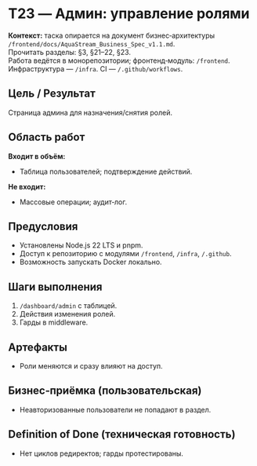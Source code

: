 # T23 — Админ: управление ролями

**Контекст:** таска опирается на документ бизнес‑архитектуры `/frontend/docs/AquaStream_Business_Spec_v1.1.md`.  
Прочитать разделы: §3, §21–22, §23.  
Работа ведётся в монорепозитории; фронтенд‑модуль: `/frontend`. Инфраструктура — `/infra`. CI — `/.github/workflows`.

## Цель / Результат
Страница админа для назначения/снятия ролей.

## Область работ
**Входит в объём:**
- Таблица пользователей; подтверждение действий.

**Не входит:**
- Массовые операции; аудит‑лог.

## Предусловия
- Установлены Node.js 22 LTS и pnpm.
- Доступ к репозиторию с модулями `/frontend`, `/infra`, `/.github`.
- Возможность запускать Docker локально.

## Шаги выполнения
1. `/dashboard/admin` с таблицей.
2. Действия изменения ролей.
3. Гарды в middleware.

## Артефакты
- Роли меняются и сразу влияют на доступ.

## Бизнес‑приёмка (пользовательская)
- Неавторизованные пользователи не попадают в раздел.

## Definition of Done (техническая готовность)
- Нет циклов редиректов; гарды протестированы.